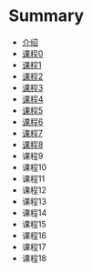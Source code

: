 # Summary

* [介绍](README.md)
* [课程0](lesson0/README.md)
* [课程1](lesson1/README.md)
* [课程2](lesson2/README.md)
* [课程3](lesson3/README.md)
* [课程4](lesson4/README.md)
* [课程5](lesson5/READEME.md)
* [课程6](lesson6/READEME.md)
* [课程7](lesson7/READEME.md)
* [课程8](lesson8/READEME.md)
* 课程9
* 课程10
* 课程11
* 课程12
* 课程13
* 课程14
* 课程15
* 课程16
* 课程17
* 课程18

